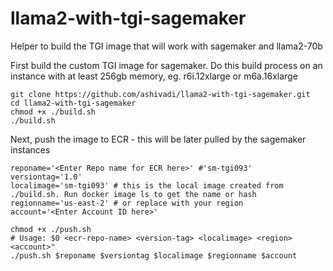 # llama2-with-tgi-sagemaker
Helper to build the TGI image that will work with sagemaker and llama2-70b

First build the custom TGI image for sagemaker. Do this build process on an instance with at least 256gb memory, eg. r6i.12xlarge or m6a.16xlarge
```
git clone https://github.com/ashivadi/llama2-with-tgi-sagemaker.git
cd llama2-with-tgi-sagemaker
chmod +x ./build.sh
./build.sh
```

Next, push the image to ECR - this will be later pulled by the sagemaker instances

```
reponame='<Enter Repo name for ECR here>' #'sm-tgi093'
versiontag='1.0'
localimage='sm-tgi093' # this is the local image created from ./build.sh. Run docker image ls to get the name or hash
regionname='us-east-2' # or replace with your region
account='<Enter Account ID here>'
```

```
chmod +x ./push.sh
# Usage: $0 <ecr-repo-name> <version-tag> <localimage> <region> <account>"
./push.sh $reponame $versiontag $localimage $regionname $account
```